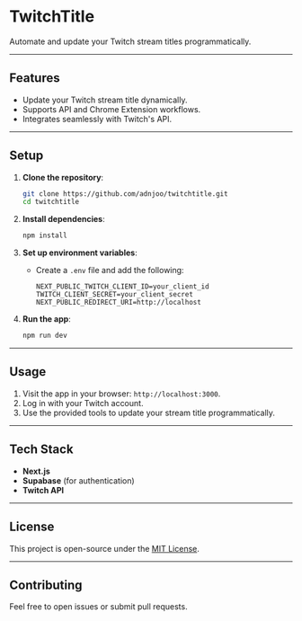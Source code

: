# **TwitchTitle**

Automate and update your Twitch stream titles programmatically.

---

## **Features**
- Update your Twitch stream title dynamically.
- Supports API and Chrome Extension workflows.
- Integrates seamlessly with Twitch's API.

---

## **Setup**

1. **Clone the repository**:
   ```bash
   git clone https://github.com/adnjoo/twitchtitle.git
   cd twitchtitle
   ```

2. **Install dependencies**:
   ```bash
   npm install
   ```

3. **Set up environment variables**:
   - Create a `.env` file and add the following:
     ```
     NEXT_PUBLIC_TWITCH_CLIENT_ID=your_client_id
     TWITCH_CLIENT_SECRET=your_client_secret
     NEXT_PUBLIC_REDIRECT_URI=http://localhost
     ```

4. **Run the app**:
   ```bash
   npm run dev
   ```

---

## **Usage**

1. Visit the app in your browser: `http://localhost:3000`.
2. Log in with your Twitch account.
3. Use the provided tools to update your stream title programmatically.

---

## **Tech Stack**
- **Next.js**
- **Supabase** (for authentication)
- **Twitch API**

---

## **License**
This project is open-source under the [MIT License](LICENSE).

---

## **Contributing**
Feel free to open issues or submit pull requests.

